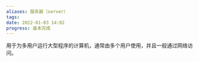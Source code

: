 ```yaml
---
aliases: 服务器（server）
tags: 
date: 2022-01-03 14:02
progress: 基本完成
---
```


用于为多用户运行大型程序的计算机，通常由多个用户使用，并且一般通过网络访问。